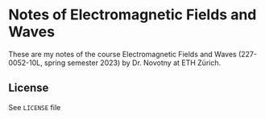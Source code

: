 # Notes of Electromagnetic Fields and Waves

These are my notes of the course Electromagnetic Fields and Waves (227-0052-10L, spring semester 2023) by Dr. Novotny at ETH Zürich.

## License
See `LICENSE` file

